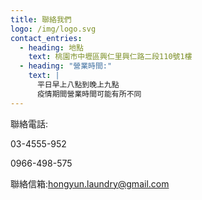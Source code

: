 ```yaml
---
title: 聯絡我們
logo: /img/logo.svg
contact_entries:
  - heading: 地點
    text: 桃園市中壢區興仁里興仁路二段110號1樓
  - heading: "營業時間:"
    text: |
      平日早上八點到晚上九點
      疫情期間營業時間可能有所不同
---
```

聯絡電話:

03-4555-952

0966-498-575

聯絡信箱:hongyun.laundry@gmail.com